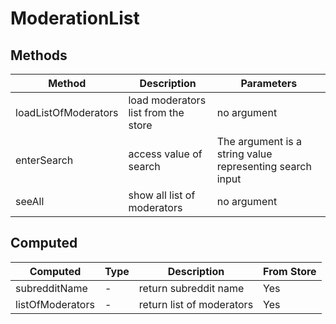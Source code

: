 # ModerationList

## Methods

<!-- @vuese:ModerationList:methods:start -->
|Method|Description|Parameters|
|---|---|---|
|loadListOfModerators|load moderators list from the store|no argument|
|enterSearch|access value of search|The argument is a string value representing search input|
|seeAll|show all list of moderators|no argument|

<!-- @vuese:ModerationList:methods:end -->


## Computed

<!-- @vuese:ModerationList:computed:start -->
|Computed|Type|Description|From Store|
|---|---|---|---|
|subredditName|-|return subreddit name|Yes|
|listOfModerators|-|return list of moderators|Yes|

<!-- @vuese:ModerationList:computed:end -->


